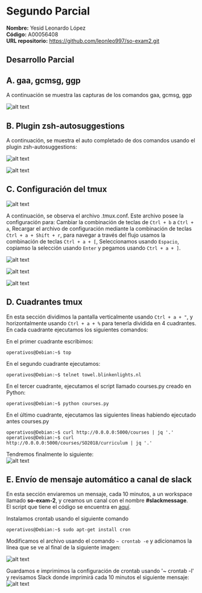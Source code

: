 # Segundo Parcial  
**Nombre:** Yesid Leonardo López  
**Código:** A00056408  
**URL repositorio:** https://github.com/leonleo997/so-exam2.git  

## Desarrollo Parcial  
## A. gaa, gcmsg, ggp  

A continuación se muestra las capturas de los comandos gaa, gcmsg, ggp  
  
![alt text](https://github.com/leonleo997/so-exam2/blob/master/A00056408/images/gitShortcuts.PNG)  

## B. Plugin zsh-autosuggestions  

A continuación, se muestra el auto completado de dos comandos usando el plugin zsh-autosuggestions:  
  
![alt text](https://github.com/leonleo997/so-exam2/blob/master/A00056408/images/autocomplete1.PNG)  
  
![alt text](https://github.com/leonleo997/so-exam2/blob/master/A00056408/images/autocomplete2.PNG)  
  
## C. Configuración del tmux  
  
![alt text](https://github.com/leonleo997/so-exam2/blob/master/A00056408/images/tmuxconf.PNG)   

  A continuación, se observa el archivo .tmux.conf. Este archivo posee la configuración para: Cambiar la combinación de teclas de `Ctrl + b` a `Ctrl + a`, Recargar el archivo de configuración mediante la combinación de teclas `Ctrl + a + Shift + r`, para navegar a través del flujo usamos la combinación de teclas `Ctrl + a + [`, Seleccionamos usando `Espacio`, copiamso la selección usando `Enter` y pegamos usando `Ctrl + a + ]`.  


![alt text](https://github.com/leonleo997/so-exam2/blob/master/A00056408/images/reload.PNG)  

![alt text](https://github.com/leonleo997/so-exam2/blob/master/A00056408/images/ctrl+a+[.PNG)  

![alt text](https://github.com/leonleo997/so-exam2/blob/master/A00056408/images/espacio.PNG)  


## D. Cuadrantes tmux  

En esta sección dividimos la pantalla verticalmente usando `Ctrl + a + "`, y horizontalmente usando `Ctrl + a + %` para tenerla dividida en 4 cuadrantes.  
En cada cuadrante ejecutamos los siguientes comandos:

En el primer cuadrante escribimos:
```console
operativos@Debian:~$ top
```
En el segundo cuadrante ejecutamos:
```console
operativos@Debian:~$ telnet towel.blinkenlights.nl
```
En el tercer cuadrante, ejecutamos el script llamado courses.py creado en Python:
```console
operativos@Debian:~$ python courses.py
```
En el último cuadrante, ejecutamos las siguientes líneas habiendo ejecutado antes courses.py  
```console
operativos@Debian:~$ curl http://0.0.0.0:5000/courses | jq '.'
operativos@Debian:~$ curl http://0.0.0.0:5000/courses/SO2018/curriculum | jq '.'
```
Tendremos finalmente lo siguiente:  
![alt text](https://github.com/leonleo997/so-exam2/blob/master/A00056408/images/punto6.PNG)  

## E. Envío de mensaje automático a canal de slack  

En esta sección enviaremos un mensaje, cada 10 minutos, a un workspace llamado **so-exam-2**, y creamos un canal con el nombre **#slackmessage**.  
El script que tiene el código se encuentra en [aquí](https://github.com/leonleo997/so-exam2/blob/master/A00056408/codigo_punto6/ejercicio.py).  

Instalamos crontab usando el siguiente comando  
```console
operativos@Debian:~$ sudo apt-get install cron
```
Modificamos el archivo usando el comando `~ crontab -e` y adicionamos la línea que se ve al final de la siguiente imagen:  

![alt text](https://github.com/leonleo997/so-exam2/blob/master/A00056408/images/crontab_config.PNG)  

Guardamos e imprimimos la configuración de crontab usando '~ crontab -l' y revisamos Slack donde imprimirá cada 10 minutos el siguiente mensaje:
![alt text](https://github.com/leonleo997/so-exam2/blob/master/A00056408/images/crontabmessage.PNG)  





